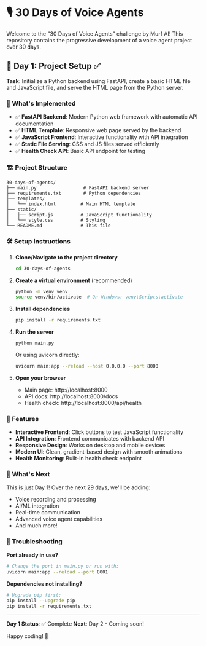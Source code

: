 # 🎙️ 30 Days of Voice Agents

Welcome to the "30 Days of Voice Agents" challenge by Murf AI! This repository contains the progressive development of a voice agent project over 30 days.

## 📅 Day 1: Project Setup ✅

**Task**: Initialize a Python backend using FastAPI, create a basic HTML file and JavaScript file, and serve the HTML page from the Python server.

### 🚀 What's Implemented

- ✅ **FastAPI Backend**: Modern Python web framework with automatic API documentation
- ✅ **HTML Template**: Responsive web page served by the backend
- ✅ **JavaScript Frontend**: Interactive functionality with API integration
- ✅ **Static File Serving**: CSS and JS files served efficiently
- ✅ **Health Check API**: Basic API endpoint for testing

### 🏗️ Project Structure

```
30-days-of-agents/
├── main.py                 # FastAPI backend server
├── requirements.txt        # Python dependencies
├── templates/
│   └── index.html         # Main HTML template
├── static/
│   ├── script.js          # JavaScript functionality
│   └── style.css          # Styling
└── README.md              # This file
```

### 🛠️ Setup Instructions

1. **Clone/Navigate to the project directory**
   ```bash
   cd 30-days-of-agents
   ```

2. **Create a virtual environment** (recommended)
   ```bash
   python -m venv venv
   source venv/bin/activate  # On Windows: venv\Scripts\activate
   ```

3. **Install dependencies**
   ```bash
   pip install -r requirements.txt
   ```

4. **Run the server**
   ```bash
   python main.py
   ```
   Or using uvicorn directly:
   ```bash
   uvicorn main:app --reload --host 0.0.0.0 --port 8000
   ```

5. **Open your browser**
   - Main page: http://localhost:8000
   - API docs: http://localhost:8000/docs
   - Health check: http://localhost:8000/api/health

### 🎯 Features

- **Interactive Frontend**: Click buttons to test JavaScript functionality
- **API Integration**: Frontend communicates with backend API
- **Responsive Design**: Works on desktop and mobile devices
- **Modern UI**: Clean, gradient-based design with smooth animations
- **Health Monitoring**: Built-in health check endpoint

### 🔮 What's Next

This is just Day 1! Over the next 29 days, we'll be adding:
- Voice recording and processing
- AI/ML integration
- Real-time communication
- Advanced voice agent capabilities
- And much more!

### 🐛 Troubleshooting

**Port already in use?**
```bash
# Change the port in main.py or run with:
uvicorn main:app --reload --port 8001
```

**Dependencies not installing?**
```bash
# Upgrade pip first:
pip install --upgrade pip
pip install -r requirements.txt
```

---

**Day 1 Status**: ✅ Complete
**Next**: Day 2 - Coming soon!

Happy coding! 🚀